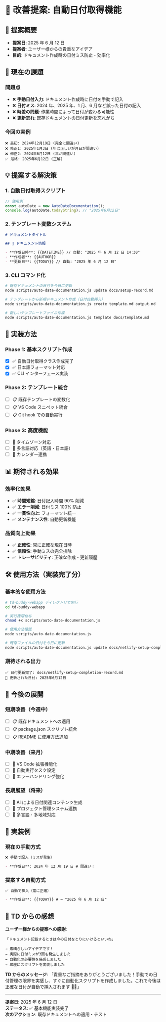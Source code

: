 # 🚀 改善提案: 自動日付取得機能

## 📅 提案概要

- **提案日**: 2025 年 6 月 12 日
- **提案者**: ユーザー様からの貴重なアイデア
- **目的**: ドキュメント作成時の日付ミス防止・効率化

## 🎯 現在の課題

### **問題点**

- ❌ **手動日付入力**: ドキュメント作成時に日付を手動で記入
- ❌ **日付ミス**: 2024 年、2025 年、1 月、6 月など誤った日付の記入
- ❌ **時差の問題**: 作業時間によって日付が変わる可能性
- ❌ **更新忘れ**: 既存ドキュメントの日付更新を忘れがち

### **今回の実例**

```
❌ 最初: 2024年12月19日 (完全に間違い)
❌ 修正1: 2025年1月3日 (年は正しいが月日が間違い)
❌ 修正2: 2024年6月12日 (年が間違い)
✅ 最終: 2025年6月12日 (正解)
```

## 💡 提案する解決策

### **1. 自動日付取得スクリプト**

```javascript
// 使用例
const autoDate = new AutoDateDocumentation();
console.log(autoDate.todayString); // "2025年6月12日"
```

### **2. テンプレート変数システム**

```markdown
# ドキュメントタイトル

## 📅 ドキュメント情報

- **作成日時**: {{DATETIME}} // 自動: "2025 年 6 月 12 日 14:30"
- **作成者**: {{AUTHOR}}
- **更新日**: {{TODAY}} // 自動: "2025 年 6 月 12 日"
```

### **3. CLI コマンド化**

```bash
# 既存ドキュメントの日付を今日に更新
node scripts/auto-date-documentation.js update docs/setup-record.md

# テンプレートから新規ドキュメント作成（日付自動挿入）
node scripts/auto-date-documentation.js create template.md output.md

# 新しいテンプレートファイル作成
node scripts/auto-date-documentation.js template docs/template.md
```

## 🔧 実装方法

### **Phase 1: 基本スクリプト作成**

- [x] ✅ 自動日付取得クラス作成完了
- [x] ✅ 日本語フォーマット対応
- [x] ✅ CLI インターフェース実装

### **Phase 2: テンプレート統合**

- [ ] 📋 既存テンプレートの変数化
- [ ] 📋 VS Code スニペット統合
- [ ] 📋 Git hook での自動実行

### **Phase 3: 高度機能**

- [ ] 🚀 タイムゾーン対応
- [ ] 🚀 多言語対応（英語・日本語）
- [ ] 🚀 カレンダー連携

## 📊 期待される効果

### **効率化効果**

- ✅ **時間短縮**: 日付記入時間 90% 削減
- ✅ **エラー削減**: 日付ミス 100% 防止
- ✅ **一貫性向上**: フォーマット統一
- ✅ **メンテナンス性**: 自動更新機能

### **品質向上効果**

- ✅ **正確性**: 常に正確な現在日時
- ✅ **信頼性**: 手動ミスの完全排除
- ✅ **トレーサビリティ**: 正確な作成・更新履歴

## 🛠️ 使用方法（実装完了分）

### **基本的な使用方法**

```bash
# td-buddy-webapp ディレクトリで実行
cd td-buddy-webapp

# 実行権限付与
chmod +x scripts/auto-date-documentation.js

# 使用方法確認
node scripts/auto-date-documentation.js

# 既存ファイルの日付を今日に更新
node scripts/auto-date-documentation.js update docs/netlify-setup-completion-record.md
```

### **期待される出力**

```
✅ 日付更新完了: docs/netlify-setup-completion-record.md
📅 更新された日付: 2025年6月12日
```

## 🔄 今後の展開

### **短期改善（今週中）**

- [ ] 📋 既存ドキュメントへの適用
- [ ] 📋 package.json スクリプト統合
- [ ] 📋 README に使用方法追加

### **中期改善（来月）**

- [ ] 🔧 VS Code 拡張機能化
- [ ] 🔧 自動実行タスク設定
- [ ] 🔧 エラーハンドリング強化

### **長期展望（将来）**

- [ ] 🌟 AI による日付関連コンテンツ生成
- [ ] 🌟 プロジェクト管理システム連携
- [ ] 🌟 多言語・多地域対応

## 📝 実装例

### **現在の手動方式**

```markdown
❌ 手動で記入（ミスが発生）

- **作成日**: 2024 年 12 月 19 日 # 間違い！
```

### **提案する自動方式**

```markdown
✅ 自動で挿入（常に正確）

- **作成日**: {{TODAY}} # → "2025 年 6 月 12 日"
```

## 🎉 TD からの感想

**ユーザー様からの提案への感謝**:

```
「ドキュメント記載するときは今の日付をとりにいけるといいね」

→ 素晴らしいアイデアです！
→ 実際に日付ミスが3回も発生しました
→ 自動化の必要性を痛感しました
→ 即座にスクリプトを実装しました
```

**TD からのメッセージ**:
「貴重なご指摘をありがとうございました！手動での日付管理の限界を実感し、すぐに自動化スクリプトを作成しました。これで今後は正確な日付が自動で挿入されます 🤖✨」

---

**提案日**: 2025 年 6 月 12 日  
**ステータス**: ✅ 基本機能実装完了  
**次のアクション**: 既存ドキュメントへの適用・テスト

